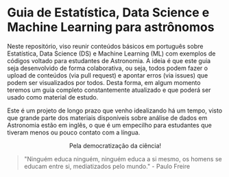 # Guia de Estatística, Data Science e Machine Learning para astrônomos

Neste repositório, viso reunir conteúdos básicos em português sobre Estatística, Data Science (DS) e Machine Learning (ML) com exemplos de códigos voltado para estudantes de Astronomia. A ideia é que este guia seja desenvolvido de forma colaborativa, ou seja, todos podem fazer o upload de conteúdos (via pull request) e apontar erros (via issues) que podem ser visualizados por todos. Desta forma, em algum momento teremos um guia completo constantemente atualizado e que poderá ser usado como material de estudo. 

Este é um projeto de longo prazo que venho idealizando há um tempo, visto que grande parte dos materiais disponíveis sobre análise de dados em Astronomia estão em inglês, o que é um empecilho para estudantes que tiveram menos ou pouco contato com a língua.  


<div align="center">Pela democratização da ciência!</div>



> "Ninguém educa ninguém, ninguém educa a si mesmo, os homens se educam entre si, mediatizados pelo mundo." - Paulo Freire



